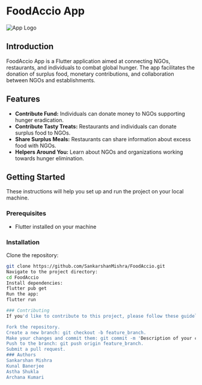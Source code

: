 # FoodAccio App

![App Logo](https://www.government.se/globalassets/government/bilder/finansdepartementet/agenda-2030-icons/theglobalgoals_icons_color_goal_2.png?preset=Landscape_3x2_690x460)

## Introduction

FoodAccio App is a Flutter application aimed at connecting NGOs, restaurants, and individuals to combat global hunger. The app facilitates the donation of surplus food, monetary contributions, and collaboration between NGOs and establishments.

## Features

- **Contribute Fund:** Individuals can donate money to NGOs supporting hunger eradication.
- **Contribute Tasty Treats:** Restaurants and individuals can donate surplus food to NGOs.
- **Share Surplus Meals:** Restaurants can share information about excess food with NGOs.
- **Helpers Around You:** Learn about NGOs and organizations working towards hunger elimination.

## Getting Started

These instructions will help you set up and run the project on your local machine.

### Prerequisites

- Flutter installed on your machine

### Installation

Clone the repository:
   ```bash
   git clone https://github.com/SankarshanMishra/FoodAccio.git
   Navigate to the project directory:
   cd FoodAccio
   Install dependencies:
   flutter pub get
   Run the app:
   flutter run

### Contributing
If you'd like to contribute to this project, please follow these guidelines:

Fork the repository.
Create a new branch: git checkout -b feature_branch.
Make your changes and commit them: git commit -m 'Description of your changes'.
Push to the branch: git push origin feature_branch.
Submit a pull request.
### Authors
Sankarshan Mishra
Kunal Banerjee
Astha Shukla
Archana Kumari



